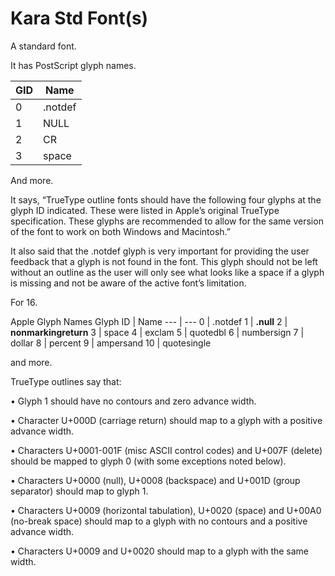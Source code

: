 # Kara Std Font(s)


A standard font.

It has PostScript glyph names.

**GID** | **Name**
--- | ---
0 | .notdef
1 | NULL
2 | CR
3 | space

And more.

It says, “TrueType outline fonts should have the following four glyphs at the glyph ID indicated. These were listed in Apple’s original TrueType specification. These glyphs are recommended to allow for the same version of the font to work on both Windows and Macintosh.”

It also said that the .notdef glyph is very important for providing the user feedback that a glyph is not found in the font. This glyph should not be left without an outline as the user will only see what looks like a space if a glyph is missing and not be aware of the active font’s limitation.

For 16.

Apple Glyph Names
Glyph ID | Name
--- | ---
0	| .notdef
1	| **.null**
2	| **nonmarkingreturn**
3	| space
4	| exclam
5	| quotedbl
6	| numbersign
7	| dollar
8 | percent
9	| ampersand
10 | quotesingle

and more.

TrueType outlines say that: 

&#x2022; Glyph 1 should have no contours and zero advance width.

&#x2022; Character U+000D (carriage return) should map to a glyph with a positive advance width.

&#x2022; Characters U+0001-001F (misc ASCII control codes) and U+007F (delete) should be mapped to glyph 0 (with some exceptions noted below).

&#x2022; Characters U+0000 (null), U+0008 (backspace) and U+001D (group separator) should map to glyph 1.

&#x2022; Characters U+0009 (horizontal tabulation), U+0020 (space) and U+00A0 (no-break space) should map to a glyph with no contours and a positive advance width.

&#x2022; Characters U+0009 and U+0020 should map to a glyph with the same width.
